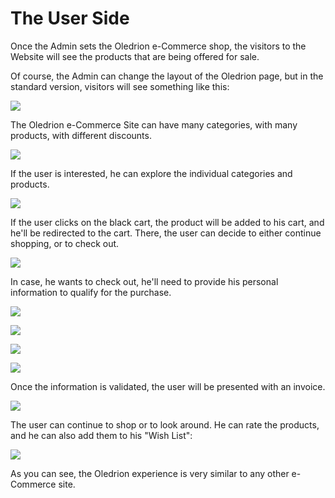 # The User Side

Once the Admin sets the Oledrion e-Commerce shop, the visitors to the Website will see the products that are being offered for sale.

Of course, the Admin can change the layout of the Oledrion page, but in the standard version, visitors will see something like this:

![](.gitbook/assets/user1.png)

The Oledrion e-Commerce Site can have many categories, with many products, with different discounts.

![](.gitbook/assets/user2.png)

If the user is interested, he can explore the individual categories and products.

![](.gitbook/assets/user3.png)

If the user clicks on the black cart, the product will be added to his cart, and he'll be redirected to the cart. There, the user can decide to either continue shopping, or to check out.

![](.gitbook/assets/user4.png)

In case, he wants to check out, he'll need to provide his personal information to qualify for the purchase.

![](.gitbook/assets/user5.png)

![](.gitbook/assets/user6.png)

![](.gitbook/assets/user7.png)

![](.gitbook/assets/user8.png)

Once the information is validated, the user will be presented with an invoice.

![](.gitbook/assets/user9.png)

The user can continue to shop or to look around. He can rate the products, and he can also add them to his "Wish List":

![](.gitbook/assets/user10.png)

As you can see, the Oledrion experience is very similar to any other e-Commerce site.

